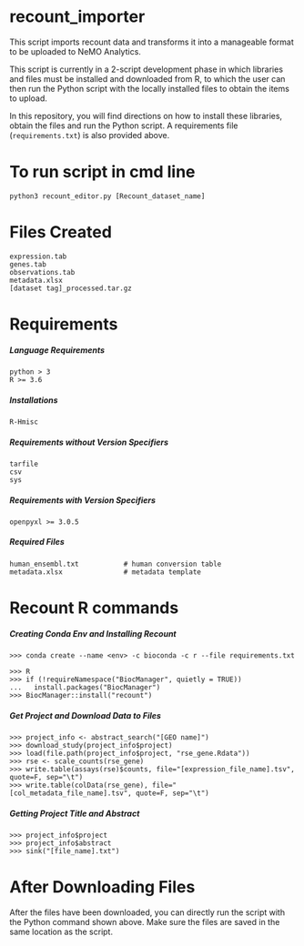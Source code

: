 # recount_importer

This script imports recount data and transforms it into a manageable format to be uploaded to NeMO Analytics.

This script is currently in a 2-script development phase in which libraries and files must be installed and downloaded from R, to which the user can then run the Python script with the locally installed files to obtain the items to upload.

In this repository, you will find directions on how to install these libraries, obtain the files and run the Python script. A requirements file (```requirements.txt```) is also provided above.

# To run script in cmd line

```python3 recount_editor.py [Recount_dataset_name]```

# Files Created
```
expression.tab
genes.tab
observations.tab
metadata.xlsx
[dataset tag]_processed.tar.gz
```

# Requirements

##### Language Requirements
```
python > 3
R >= 3.6
```

##### Installations
```
R-Hmisc
```

##### Requirements without Version Specifiers
```
tarfile
csv
sys
```

##### Requirements with Version Specifiers
```
openpyxl >= 3.0.5
```

##### Required Files
```
human_ensembl.txt           # human conversion table
metadata.xlsx               # metadata template
```

# Recount R commands

##### Creating Conda Env and Installing Recount
```
>>> conda create --name <env> -c bioconda -c r --file requirements.txt
```

```
>>> R
>>> if (!requireNamespace("BiocManager", quietly = TRUE))
...   install.packages("BiocManager")
>>> BiocManager::install("recount")
```

##### Get Project and Download Data to Files
```
>>> project_info <- abstract_search("[GEO name]")
>>> download_study(project_info$project)
>>> load(file.path(project_info$project, "rse_gene.Rdata"))
>>> rse <- scale_counts(rse_gene)
>>> write.table(assays(rse)$counts, file="[expression_file_name].tsv", quote=F, sep="\t")
>>> write.table(colData(rse_gene), file="[col_metadata_file_name].tsv", quote=F, sep="\t")
```

##### Getting Project Title and Abstract
```
>>> project_info$project
>>> project_info$abstract
>>> sink("[file_name].txt")
```

# After Downloading Files
After the files have been downloaded, you can directly run the script with the Python command shown above. Make sure the files are saved in the same location as the script.
